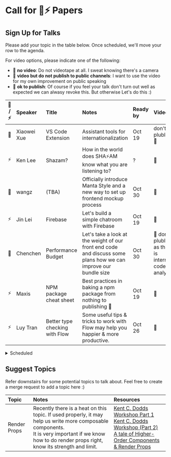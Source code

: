 # Call for ️🌚⚡️ Papers

## Sign Up for Talks

Please add your topic in the table below. Once scheduled, we'll move your row to the agenda.

For video options, please indicate one of the following:

- :see_no_evil: **no video**: Do not videotape at all. I sweat knowing there's a camera
- 🐒 **video but do not publish to public channels**: I want to use the video for my own improvement on public speaking
- 🦍 **ok to publish**: Of course if you feel your talk don't turn out well as expected we can alwasy revoke this. But otherwise Let's do this :)

| 🌚 / ⚡️ | Speaker     | Title                   | Notes                                                                                                           | Ready by | Video                                               |
| :------: | :---------- | :---------------------- | :-------------------------------------------------------------------------------------------------------------- | :------- | :-------------------------------------------------- |
|    🌚    | Xiaowei Xue | VS Code Extension       | Assistant tools for internationalization                                                                        | Oct 19   | don't plublish :see_no_evil:                        |
|   ⚡️    | Ken Lee     | Shazam?                 | How in the world does SHA⚡️AM know what you are listening to?                                                  | ?        | 🦍                                                  |
|    🌚    | wangz       | (TBA)                   | Officially introduce Manta Style and a new way to set up frontend mockup process                                | Oct 30   | 🦍                                                  |
|   ⚡️    | Jin Lei     | Firebase                | Let's build a simple chatroom with Firebase                                                                     | Oct 19   | 🦍                                                  |
|    🌚    | Chenchen    | Performance Budget      | Let's take a look at the weight of our front end code and discuss some plans how we can improve our bundle size | Oct 30   | 🐒 don't plublish as this is internal code analysis |
|   ⚡️    | Maxis       | NPM package cheat sheet | Best practices in baking a npm package from nothing to publishing 🎉                                            | Oct 19   | 🦍                                                  |
|   ⚡️    | Luy Tran    | Better type checking with Flow | Some useful tips & tricks to work with Flow may help you happier & more productive.                      | Oct 26   |  🦍                                                 |

<details>
<summary>Scheduled</summary>

| 🌚 / ⚡️ | Speaker      | Title        | Notes                                                                                                              | Scheduled | Video                        |
| :------: | :----------- | :----------- | :----------------------------------------------------------------------------------------------------------------- | :-------- | :--------------------------- |
|   ⚡️    | Ten Zhi Yang | Pecha Kucha  | presentation format for ⚡️talks                                                                                   | Oct 5     | ok to publish                |
|   ⚡️    | tanlh        | #git-good    | Let's share our favourite git commands and get [#git-good](https://mattermost.garenanow.com/sea/channels/git-good) | Oct 5     | 🦍                           |
|    🌚    | t1ger        | Y Combinator | Some ancient hacker trick                                                                                          | Oct 12    | don't plublish :see_no_evil: |

</details>

## Suggest Topics

Refer downstairs for some potential topics to talk about. Feel free to create a merge request to add a topic here :)

| Topic        | Notes                                                                                                                                                                                                        | Resources                                                                                                                                                                                                                                                                                                                      |
| :----------- | :----------------------------------------------------------------------------------------------------------------------------------------------------------------------------------------------------------- | :----------------------------------------------------------------------------------------------------------------------------------------------------------------------------------------------------------------------------------------------------------------------------------------------------------------------------- |
| Render Props | Recently there is a heat on this topic. If used properly, it may help us write more composable components. <br /> It is very important if we know how to do render props right, know its strength and limit. | [Kent C. Dodds Workshop Part 1](https://www.youtube.com/watch?v=SuzutbwjUp8&t=1514s) <br /> [Kent C. Dodds Workshop (Part 2)](https://www.youtube.com/watch?v=ubXtOROjILU) <br /> [A tale of Higher-Order Components & Render Props](https://medium.com/ingenious/a-tale-of-higher-order-components-render-props-a1ba47e8cfeb) |
